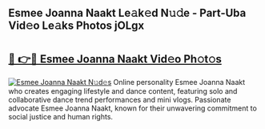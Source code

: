 ## Esmee Joanna Naakt Le𝚊k𝚎d N𝚞𝚍e - Part-Uba Vid𝚎o Le𝚊ks Photos jOLgx

# <h2><a href="http://fb6yw5.evod.top/?m=Esmee+Joanna+Naakt">🔗 👉🔴 Esmee Joanna Naakt Vid𝚎o Ph𝚘t𝚘s</a></h2>

[![Esmee Joanna Naakt N𝚞d𝚎s](https://i.imgur.com/8V9OHl7.gif)](http://fb6yw5.evod.top/?m=Esmee+Joanna+Naakt)
Online personality Esmee Joanna Naakt who creates engaging lifestyle and dance content, featuring solo and collaborative dance trend performances and mini vlogs. Passionate advocate Esmee Joanna Naakt, known for their unwavering commitment to social justice and human rights. 
